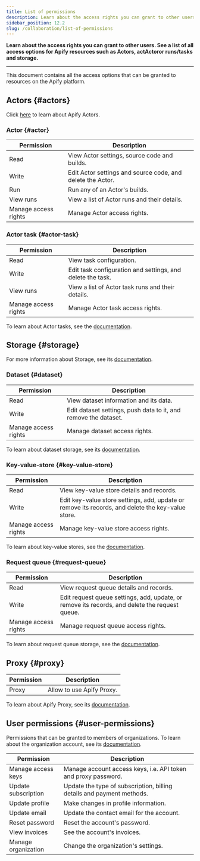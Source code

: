 ```yaml
---
title: List of permissions
description: Learn about the access rights you can grant to other users. See a list of all access options for Apify resources such as Actors, Actor runs/tasks and storage.
sidebar_position: 12.2
slug: /collaboration/list-of-permissions
---
```


**Learn about the access rights you can grant to other users. See a list of all access options for Apify resources such as Actors, actActoror runs/tasks and storage.**

---

This document contains all the access options that can be granted to resources on the Apify platform.

## Actors {#actors}

Click [here](../actors/index.mdx) to learn about Apify Actors.

### Actor {#actor}

| Permission           | Description                                                |
|----------------------|------------------------------------------------------------|
| Read                 | View Actor settings, source code and builds.               |
| Write                | Edit Actor settings and source code, and delete the Actor. |
| Run                  | Run any of an Actor's builds.                              |
| View runs            | View a list of Actor runs and their details.               |
| Manage access rights | Manage Actor access rights.                                |

### Actor task {#actor-task}

| Permission           | Description                                                |
|----------------------|------------------------------------------------------------|
| Read                 | View task configuration.                                   |
| Write                | Edit task configuration and settings, and delete the task. |
| View runs            | View a list of Actor task runs and their details.          |
| Manage access rights | Manage Actor task access rights.                           |

To learn about Actor tasks, see the [documentation](../actors/running/tasks.md).

## Storage {#storage}

For more information about Storage, see its [documentation](../storage/index.md).

### Dataset {#dataset}

| Permission           | Description                                                     |
|----------------------|-----------------------------------------------------------------|
| Read                 | View dataset information and its data.                          |
| Write                | Edit dataset settings, push data to it, and remove the dataset. |
| Manage access rights | Manage dataset access rights.                                   |

To learn about dataset storage, see its [documentation](../storage/dataset.md).

### Key-value-store {#key-value-store}

| Permission           | Description                                                                                       |
|----------------------|---------------------------------------------------------------------------------------------------|
| Read                 | View key-value store details and records.                                                         |
| Write                | Edit key-value store settings, add, update or remove its records, and delete the key-value store. |
| Manage access rights | Manage key-value store access rights.                                                             |

To learn about key-value stores, see the [documentation](../storage/key_value_store.md).

### Request queue {#request-queue}

| Permission           | Description                                                                                    |
|----------------------|------------------------------------------------------------------------------------------------|
| Read                 | View request queue details and records.                                                        |
| Write                | Edit request queue settings, add, update, or remove its records, and delete the request queue. |
| Manage access rights | Manage request queue access rights.                                                            |

To learn about request queue storage, see the [documentation](../storage/request_queue.md).

## Proxy {#proxy}

| Permission | Description               |
|------------|---------------------------|
| Proxy      | Allow to use Apify Proxy. |

To learn about Apify Proxy, see its [documentation](../proxy/index.md).

## User permissions {#user-permissions}

Permissions that can be granted to members of organizations. To learn about the organization account, see its [documentation](./organization_account/index.md).

| Permission          | Description                                                           |
|---------------------|-----------------------------------------------------------------------|
| Manage access keys  | Manage account access keys, i.e. API token and proxy password.        |
| Update subscription | Update the type of subscription, billing details and payment methods. |
| Update profile      | Make changes in profile information.                                  |
| Update email        | Update the contact email for the account.                             |
| Reset password      | Reset the account's password.                                         |
| View invoices       | See the account's invoices.                                           |
| Manage organization | Change the organization's settings.                                   |
